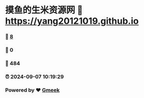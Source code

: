 # 摸鱼的生米资源网 :link: https://yang20121019.github.io 
### :page_facing_up: [8](https://yang20121019.github.io/tag.html) 
### :speech_balloon: 0 
### :hibiscus: 484 
### :alarm_clock: 2024-09-07 10:19:29 
### Powered by :heart: [Gmeek](https://github.com/Meekdai/Gmeek)
